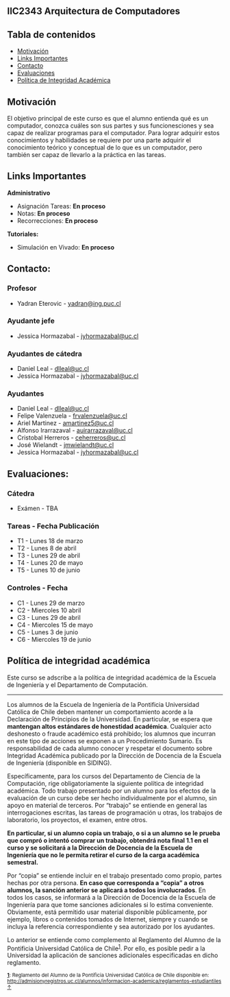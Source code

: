 ## IIC2343 Arquitectura de Computadores

## Tabla de contenidos
 * [Motivación](#motivación)
 * [Links Importantes](#links-importantes)
 * [Contacto](#contacto)
 * [Evaluaciones](#evaluaciones)
 * [Política de Integridad Académica](#política-de-integridad-académica)

## Motivación
El objetivo principal de este curso es que el alumno entienda qué es un computador, conozca cuáles son
sus partes y sus funcionesciones y sea capaz de realizar programas para el computador. Para lograr adquirir
estos conocimientos y habilidades se requiere por una parte adquirir el conocimiento teórico y conceptual de
lo que es un computador, pero también ser capaz de llevarlo a la práctica en las tareas.

## Links Importantes
**Administrativo**
* Asignación Tareas: **En proceso**
* Notas: **En proceso**
* Recorrecciones: **En proceso**

**Tutoriales:**
* Simulación en Vivado: **En proceso**

## Contacto:
### Profesor
- Yadran Eterovic - yadran@ing.puc.cl
### Ayudante jefe
- Jessica Hormazabal - jyhormazabal@uc.cl
### Ayudantes de cátedra
- Daniel Leal - dlleal@uc.cl
- Jessica Hormazabal - jyhormazabal@uc.cl
### Ayudantes
- Daniel Leal - dlleal@uc.cl
- Felipe Valenzuela - frvalenzuela@uc.cl
- Ariel Martinez - amartinez5@uc.cl
- Alfonso Irarrazaval - auirarrazaval@uc.cl
- Cristobal Herreros - ceherreros@uc.cl
- José Wielandt - jmwielandt@uc.cl
- Jessica Hormazabal - jyhormazabal@uc.cl

## Evaluaciones:
### Cátedra
- Exámen - TBA

### Tareas - Fecha Publicación

- T1 - Lunes 18 de marzo
- T2 - Lunes 8 de abril
- T3 - Lunes 29 de abril
- T4 - Lunes 20 de mayo
- T5 - Lunes 10 de junio

### Controles - Fecha

- C1 - Lunes 29 de marzo 
- C2 - Miercoles 10 abril
- C3 - Lunes 29 de abril
- C4 - Miercoles 15 de mayo
- C5 - Lunes 3 de junio
- C6 - Miercoles 19 de junio

## Política de integridad académica
Este curso se adscribe a la política de integridad académica de la Escuela de Ingeniería y el Departamento de Computación.

---

Los alumnos de la Escuela de Ingeniería de la Pontificia Universidad Católica de Chile deben mantener un comportamiento acorde a la Declaración de Principios de la Universidad.  En particular, se espera que **mantengan altos estándares de honestidad académica**.  Cualquier acto deshonesto o fraude académico está prohibido; los alumnos que incurran en este tipo de acciones se exponen a un Procedimiento Sumario. Es responsabilidad de cada alumno conocer y respetar el documento sobre Integridad Académica publicado por la Dirección de Docencia de la Escuela de Ingeniería (disponible en SIDING).

Específicamente, para los cursos del Departamento de Ciencia de la Computación, rige obligatoriamente la siguiente política de integridad académica. Todo trabajo presentado por un alumno para los efectos de la evaluación de un curso debe ser hecho individualmente por el alumno, sin apoyo en material de terceros.  Por “trabajo” se entiende en general las interrogaciones escritas, las tareas de programación u otras, los trabajos de laboratorio, los proyectos, el examen, entre otros.

**En particular, si un alumno copia un trabajo, o si a un alumno se le prueba que compró o intentó comprar un trabajo, obtendrá nota final 1.1 en el curso y se solicitará a la Dirección de Docencia de la Escuela de Ingeniería que no le permita retirar el curso de la carga académica semestral.**

Por “copia” se entiende incluir en el trabajo presentado como propio, partes hechas por otra persona.  **En caso que corresponda a “copia” a otros alumnos, la sanción anterior se aplicará a todos los involucrados**.  En todos los casos, se informará a la Dirección de Docencia de la Escuela de Ingeniería para que tome sanciones adicionales si lo estima conveniente. Obviamente, está permitido usar material disponible públicamente, por ejemplo, libros o contenidos tomados de Internet, siempre y cuando se incluya la referencia correspondiente y sea autorizado por los ayudantes.

Lo anterior se entiende como complemento al Reglamento del Alumno de la Pontificia Universidad Católica de 
Chile<sup><a name="pucCLBack">[1](#pucCL)</a></sup>.  Por ello, es posible pedir a la Universidad la aplicación de sanciones adicionales especificadas en dicho reglamento.

<sub>**<a name="pucCL">[1](#pucCL)</a>**: Reglamento del Alumno de la Pontificia Universidad Católica de Chile disponible en: http://admisionyregistros.uc.cl/alumnos/informacion-academica/reglamentos-estudiantiles [&#8593;](#pucCLBack)</sub>

